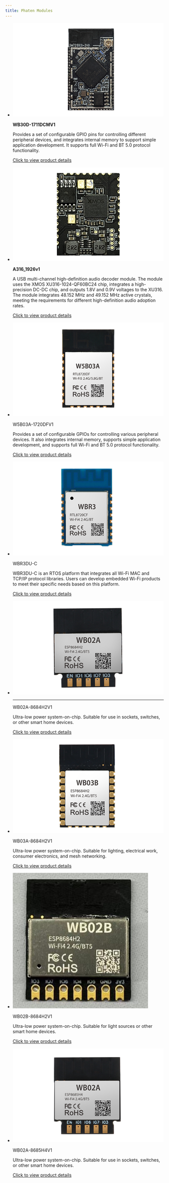 ```yaml
---
title: Phaten Modules
---
```


<div class="grid cards" markdown>

-  ![](/assets/images/speaker/11-08/model/8711model.png)

    **WB30D-1711DCMV1**

    Provides a set of configurable GPIO pins for controlling different peripheral devices, and integrates internal memory to support simple application development. It supports full Wi-Fi and BT 5.0 protocol functionality.

    [Click to view product details](../products/model/RTL8711.md)

-  ![](/assets/images/speaker/11-08/model/A316-product.png)

    **A316_1926v1**

    A USB multi-channel high-definition audio decoder module. The module uses the XMOS XU316-1024-QF60BC24 chip, integrates a high-precision DC-DC chip, and outputs 1.8V and 0.9V voltages to the XU316. The module integrates 48.152 MHz and 49.152 MHz active crystals, meeting the requirements for different high-definition audio adoption rates.

    [Click to view product details](https://phaten-audio.com/zh/products/hifi_audio/a316_1926v1/)

-   ![](/assets/images/chanpin-tu/插座1.jpg)

    W5B03A-1720DFV1

    Provides a set of configurable GPIOs for controlling various peripheral devices. It also integrates internal memory, supports simple application development, and supports full Wi-Fi and BT 5.0 protocol functionality.

    [Click to view product details](../8720df/W5B03A-1720DFV1.md)

-   ![](/assets/images/chanpin-tu/8720cf.jpg)

    WBR3DU-C

    WBR3DU-C is an RTOS platform that integrates all Wi-Fi MAC and TCP/IP protocol libraries. Users can develop embedded Wi-Fi products to meet their specific needs based on this platform.

    [Click to view product details](../8720cf/WBR3DU-C.md)

-   ![](/assets/images/chanpin-tu/wb02a.jpg)

    ---
    WB02A-8684H2V1

    Ultra-low power system-on-chip. Suitable for use in sockets, switches, or other smart home devices.

    [Click to view product details](../matter/socket1_5.md)

-   ![](/assets/images/chanpin-tu/wb03a.jpg)

    WB03A-8684H2V1
    
    Ultra-low power system-on-chip. Suitable for lighting, electrical work, consumer electronics, and mesh networking.

    [Click to view product details](../matter/WB03A-8684H2V1.md)
    
-   ![](/assets/images/chanpin-tu/wb02b.jpg)

    WB02B-8684H2V1

    Ultra-low power system-on-chip. Suitable for light sources or other smart home devices.

    [Click to view product details](../matter/WB02B-8684H2V1.md)
   
-   ![](/assets/images/chanpin-tu/wb02a-h4.jpg)

    WB02A-8685H4V1

    Ultra-low power system-on-chip. Suitable for use in sockets, switches, or other smart home devices.

    [Click to view product details](../tasmota/tasmota-matter.md)
    
</div>
